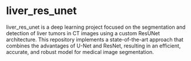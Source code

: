 # liver_res_unet
liver_res_unet is a deep learning project focused on the segmentation and detection of liver tumors in CT images using a custom ResUNet architecture. This repository implements a state-of-the-art approach that combines the advantages of U-Net and ResNet, resulting in an efficient, accurate, and robust model for medical image segmentation.
